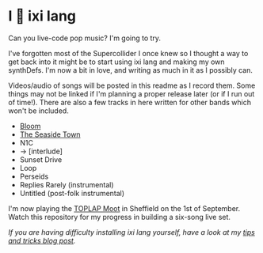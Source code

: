 # I 💚 ixi lang

Can you live-code pop music? I'm going to try.

I've forgotten most of the Supercollider I once knew so I thought a way to get back into it might be to start using ixi lang and making my own synthDefs. I'm now a bit in love, and writing as much in it as I possibly can. 

Videos/audio of songs will be posted in this readme as I record them. Some things may not be linked if I'm planning a proper release later (or if I run out of time!). There are also a few tracks in here written for other bands which won't be included.

- [Bloom](https://www.youtube.com/watch?v=MJSRAuPQoA8)
- [The Seaside Town](https://www.youtube.com/watch?v=NAyDQdjcNq0)
- N1C
- -> [interlude]
- Sunset Drive
- Loop
- Perseids
- Replies Rarely (instrumental)
- Untitled (post-folk instrumental)

I'm now playing the [TOPLAP Moot](https://toplap.org/moot2018/) in Sheffield on the 1st of September. Watch this repository for my progress in building a six-song live set.

*If you are having difficulty installing ixi lang yourself, have a look at my [tips and tricks blog post](https://emmawinston.me/2018/07/18/installing-ixi-lang/).*
